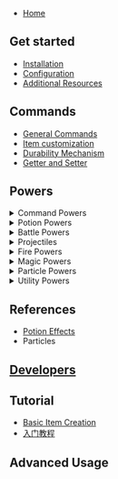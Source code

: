 * [Home](https://github.com/NyaaCat/RPGitems-reloaded/wiki)

## Get started

* [Installation](./Get-Started:-Installation)
* [Configuration](./Get-Started:-Configuration)
* [Additional Resources](./Get-Started:-Additional-Resources)

## Commands

* [General Commands](./Commands:-General-Commands)
* [Item customization](./Commands:-Item-Customization)
* [Durability Mechanism](./Commands:-Durability-Mechanism)
* [Getter and Setter](./Commands:-Getter-and-Setter)

## Powers

<details><summary>Command Powers</summary>

  * [aoecommand](./Power:-AOECommand)
  * [command](./Power:-Command)
  * [commandhit](./Power:-CommandHit)
  * [deathcommand](./Power:-DeathCommand)
  * [delayedcommand](./Power:-DelayedCommand)

</details>
<details><summary>Potion Powers</summary>

  * [aoe](./Power:-AOE)
  * [potionhit](./Power:-PotionHit)
  * [potionself](./Power:-PotionSelf)
  * [potiontick](./Power:-PotionTick)

</details>
<details><summary>Battle Powers</summary>

  * [attract](./Power:-Attract)
  * [deflect](./Power:-Deflect)
  * [forcefield](./Power:-ForceField)
  * [realdamage](./Power:-RealDamage)

</details>
<details><summary>Projectiles</summary>

  * [projectile](./Power:-Projectile)
  * [fireball](./Power:-Fireball)
  * [ice](./Power:-Ice)
  * [arrow](./Power:-Arrow)
  * [shulkerbullet](./Power:-Shulkerbullet)
  * [throw](./Power:-Throw)
  * [throwable](./Power:-Throwable)
  * [rainbow](./Power:-Rainbow)
  * [tntcanon](./Power:-TNTCanon)
  * [tippedarrow](./Power:-TippedArrow)
  * [torch](./Power:-Torch)

</details>
<details><summary>Fire Powers</summary>

  * [fire](./Power:-Fire)
  * [flame](./Power:-Flame)

</details>
<details><summary>Magic Powers</summary>

  * [Lifesteal](./Power:-Lifesteal)
  * [Lightning](./Power:-Lightning)
  * [rumble](./Power:-Rumble)

</details>
<details><summary>Particle Powers</summary>

  * [particle](./Power:-Particle)
  * [particletick](./Power:-ParticleTick)

</details>
<details><summary>Utility Powers</summary>

  * [consume](./Power:-Consume)
  * [consumehit](./Power:-ConsumeHit)
  * [food](./Power:-Food)
  * [color](./Power:-Color)
  * [pumpkin](Power:-Pumpkin)
  * [rescue](./Power:-Rescue)
  * [skyhook](./Power:-Skyhook)
  * [teleport](./Power:-Teleport)

</details>

## References

* [Potion Effects](./References:-Potion-Effects)
* Particles

## [Developers](Developers)

## Tutorial

* [Basic Item Creation](Tutorials)
* [入门教程](入门教程)

## Advanced Usage